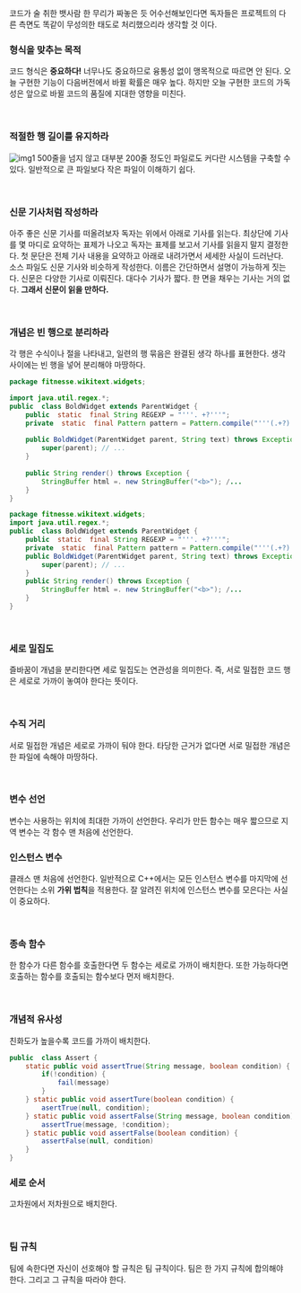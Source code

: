 코드가 술 취한 뱃사람 한 무리가 짜놓은 듯 어수선해보인다면 독자들은 프로젝트의 다른 측면도 똑같이 무성의한 태도로 처리했으리라 생각할 것 이다.

### 형식을 맞추는 목적
코드 형식은 **중요하다!**
너무나도 중요하므로 융통성 없이 맹목적으로 따르면 안 된다.
오늘 구현한 기능이 다음버전에서 바뀔 확률은 매우 높다.
하지만 오늘 구현한 코드의 가독성은 앞으로 바뀔 코드의 품질에 지대한 영향을 미친다.

<br>

### 적절한 행 길이를 유지하라
![img1](../img/fileengthDistribution.png)
500줄을 넘지 않고 대부분 200줄 정도인 파일로도 커다란 시스템을 구축할 수 있다.
일반적으로 큰 파일보다 작은 파일이 이해하기 쉽다.

<br>

### 신문 기사처럼 작성하라
아주 좋은 신문 기사를 떠올려보자
독자는 위에서 아래로 기사를 읽는다. 최상단에 기사를 몇 마디로 요약하는 표제가 나오고 독자는 표제를 보고서 기사를 읽을지 말지 결정한다. 첫 문단은 전체 기사 내용을 요약하고 아래로 내려가면서 세세한 사실이 드러난다.
소스 파일도 신문 기사와 비슷하게 작성한다. 이름은 간단하면서 설명이 가능하게 짓는다.
신문은 다양한 기사로 이뤄진다. 대다수 기사가 짧다. 한 면을 채우는 기사는 거의 없다.
**그래서 신문이 읽을 만하다.**

<br>

### 개념은 빈 행으로 분리하라
각 행은 수식이나 절을 나타내고, 일련의 행 묶음은 완결된 생각 하나를 표현한다.
생각 사이에는 빈 행을 넣어 분리해야 마땅하다.
```java
package fitnesse.wikitext.widgets;

import java.util.regex.*; 
public  class BoldWidget extends ParentWidget {
	public  static  final String REGEXP = "'''. +?'''";
	private  static  final Pattern pattern = Pattern.compile("'''(.+?)'''", Pattern.MULTILINE + Pattern.DOTALL); 
	
	public BoldWidget(ParentWidget parent, String text) throws Exception { 
		super(parent); // ... 
	}
	
	public String render() throws Exception {
		StringBuffer html =. new StringBuffer("<b>"); /... 
	} 
}
```
```java
package fitnesse.wikitext.widgets;
import java.util.regex.*; 
public  class BoldWidget extends ParentWidget {
	public  static  final String REGEXP = "'''. +?'''";
	private  static  final Pattern pattern = Pattern.compile("'''(.+?)'''", Pattern.MULTILINE + Pattern.DOTALL); 
	public BoldWidget(ParentWidget parent, String text) throws Exception { 
		super(parent); // ... 
	}
	public String render() throws Exception {
		StringBuffer html =. new StringBuffer("<b>"); /... 
	} 
}
```

<br>

### 세로 밀집도
즐바꿈이 개념을 분리한다면 세로 밀집도는 연관성을 의미한다.
즉, 서로 밀접한 코드 행은 세로로 가까이 놓여야 한다는 뜻이다.

<br>

### 수직 거리
서로 밀접한 개념은 세로로 가까이 둬야 한다.
타당한 근거가 없다면 서로 밀접한 개념은 한 파일에 속해야 마땅하다.

<br>

### 변수 선언
변수는 사용하는 위치에 최대한 가까이 선언한다.
우리가 만든 함수는 매우 짧으므로 지역 변수는 각 함수 맨 처음에 선언한다.

### 인스턴스 변수
클래스 맨 처음에 선언한다.
일반적으로 C++에서는 모든 인스턴스 변수를 마지막에 선언한다는 소위 **가위 법칙**을 적용한다.
잘 알려진 위치에 인스턴스 변수를 모은다는 사실이 중요하다.

<br>

### 종속 함수
한 함수가 다른 함수를 호출한다면 두 함수는 세로로 가까이 배치한다.
또한 가능하다면 호출하는 함수를 호출되는 함수보다 먼저 배치한다.

<br>

### 개념적 유사성
친화도가 높을수록 코드를 가까이 배치한다.
```java
public  class Assert { 
	static public void assertTrue(String message, boolean condition) { 
		if(!condition) { 
			fail(message) 
		} 
	} static public void assertTure(boolean condition) { 
		asertTrue(null, condition); 
	} static public void assertFalse(String message, boolean condition) { 
		assertTrue(message, !condition); 
	} static public void assertFalse(boolean condition) { 
		assertFalse(null, condition) 
	} 
}
```

### 세로 순서
고차원에서 저차원으로 배치한다.

<br>

### 팀 규칙
팀에 속한다면 자신이 선호해야 할 규칙은 팀 규칙이다.
팀은 한 가지 규칙에 합의해야 한다. 그리고 그 규칙을 따라야 한다.

